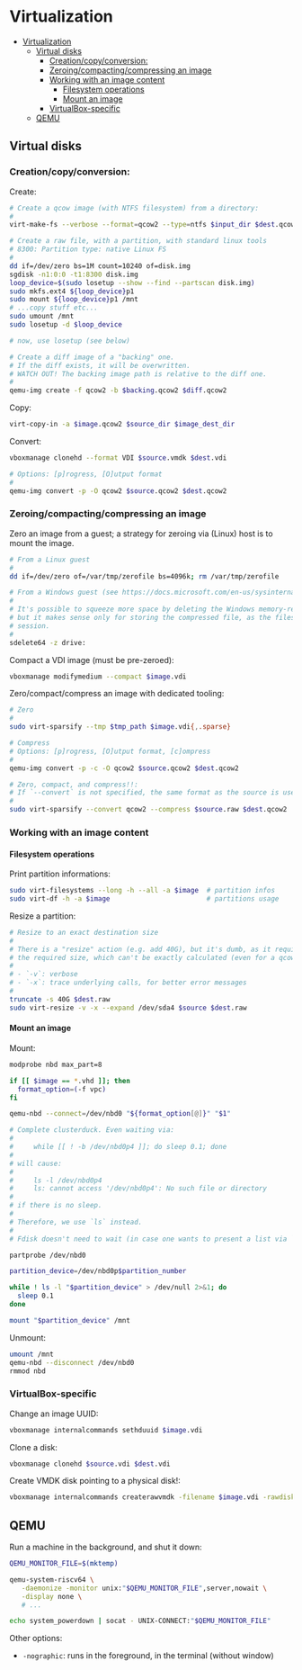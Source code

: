 # Virtualization

- [Virtualization](#virtualization)
  - [Virtual disks](#virtual-disks)
    - [Creation/copy/conversion:](#creationcopyconversion)
    - [Zeroing/compacting/compressing an image](#zeroingcompactingcompressing-an-image)
    - [Working with an image content](#working-with-an-image-content)
      - [Filesystem operations](#filesystem-operations)
      - [Mount an image](#mount-an-image)
    - [VirtualBox-specific](#virtualbox-specific)
  - [QEMU](#qemu)

## Virtual disks

### Creation/copy/conversion:

Create:

```sh
# Create a qcow image (with NTFS filesystem) from a directory:
#
virt-make-fs --verbose --format=qcow2 --type=ntfs $input_dir $dest.qcow2

# Create a raw file, with a partition, with standard linux tools
# 8300: Partition type: native Linux FS
#
dd if=/dev/zero bs=1M count=10240 of=disk.img
sgdisk -n1:0:0 -t1:8300 disk.img
loop_device=$(sudo losetup --show --find --partscan disk.img)
sudo mkfs.ext4 ${loop_device}p1
sudo mount ${loop_device}p1 /mnt
# ...copy stuff etc...
sudo umount /mnt
sudo losetup -d $loop_device

# now, use losetup (see below)

# Create a diff image of a "backing" one.
# If the diff exists, it will be overwritten.
# WATCH OUT! The backing image path is relative to the diff one.
#
qemu-img create -f qcow2 -b $backing.qcow2 $diff.qcow2
```

Copy:

```sh
virt-copy-in -a $image.qcow2 $source_dir $image_dest_dir
```

Convert:

```sh
vboxmanage clonehd --format VDI $source.vmdk $dest.vdi

# Options: [p]rogress, [O]utput format
#
qemu-img convert -p -O qcow2 $source.qcow2 $dest.qcow2
```

### Zeroing/compacting/compressing an image

Zero an image from a guest; a strategy for zeroing via (Linux) host is to mount the image.

```sh
# From a Linux guest
#
dd if=/dev/zero of=/var/tmp/zerofile bs=4096k; rm /var/tmp/zerofile

# From a Windows guest (see https://docs.microsoft.com/en-us/sysinternals/downloads/sdelete).
#
# It's possible to squeeze more space by deleting the Windows memory-related files (C:\*.sys),
# but it makes sense only for storing the compressed file, as the files are recreated on the next
# session.
#
sdelete64 -z drive:
```

Compact a VDI image (must be pre-zeroed):

```sh
vboxmanage modifymedium --compact $image.vdi
```

Zero/compact/compress an image with dedicated tooling:

```sh
# Zero
#
sudo virt-sparsify --tmp $tmp_path $image.vdi{,.sparse}

# Compress
# Options: [p]rogress, [O]utput format, [c]ompress
#
qemu-img convert -p -c -O qcow2 $source.qcow2 $dest.qcow2

# Zero, compact, and compress!!:
# If `--convert` is not specified, the same format as the source is used.
#
sudo virt-sparsify --convert qcow2 --compress $source.raw $dest.qcow2
```

### Working with an image content

#### Filesystem operations

Print partition informations:

```sh
sudo virt-filesystems --long -h --all -a $image  # partition infos
sudo virt-df -h -a $image                        # partitions usage
```

Resize a partition:

```sh
# Resize to an exact destination size
#
# There is a "resize" action (e.g. add 40G), but it's dumb, as it requires the output disk to be at least
# the required size, which can't be exactly calculated (even for a qcow destination).
#
# - `-v`: verbose
# - `-x`: trace underlying calls, for better error messages
#
truncate -s 40G $dest.raw
sudo virt-resize -v -x --expand /dev/sda4 $source $dest.raw
```

#### Mount an image

Mount:

```sh
modprobe nbd max_part=8

if [[ $image == *.vhd ]]; then
  format_option=(-f vpc)
fi

qemu-nbd --connect=/dev/nbd0 "${format_option[@]}" "$1"

# Complete clusterduck. Even waiting via:
#
#     while [[ ! -b /dev/nbd0p4 ]]; do sleep 0.1; done
#
# will cause:
#
#     ls -l /dev/nbd0p4
#     ls: cannot access '/dev/nbd0p4': No such file or directory
#
# if there is no sleep.
#
# Therefore, we use `ls` instead.
#
# Fdisk doesn't need to wait (in case one wants to present a list via `fdisk /dev/nbd0 -l`).

partprobe /dev/nbd0

partition_device=/dev/nbd0p$partition_number

while ! ls -l "$partition_device" > /dev/null 2>&1; do
  sleep 0.1
done

mount "$partition_device" /mnt
```

Unmount:

```sh
umount /mnt
qemu-nbd --disconnect /dev/nbd0
rmmod nbd
```

### VirtualBox-specific

Change an image UUID:

```sh
vboxmanage internalcommands sethduuid $image.vdi
```

Clone a disk:

```sh
vboxmanage clonehd $source.vdi $dest.vdi
```

Create VMDK disk pointing to a physical disk!:

```sh
vboxmanage internalcommands createrawvmdk -filename $image.vdi -rawdisk /dev/$device
```

## QEMU

Run a machine in the background, and shut it down:

```sh
QEMU_MONITOR_FILE=$(mktemp)

qemu-system-riscv64 \
   -daemonize -monitor unix:"$QEMU_MONITOR_FILE",server,nowait \
   -display none \
   # ...

echo system_powerdown | socat - UNIX-CONNECT:"$QEMU_MONITOR_FILE"
```

Other options:

- `-nographic`: runs in the foreground, in the terminal (without window)
